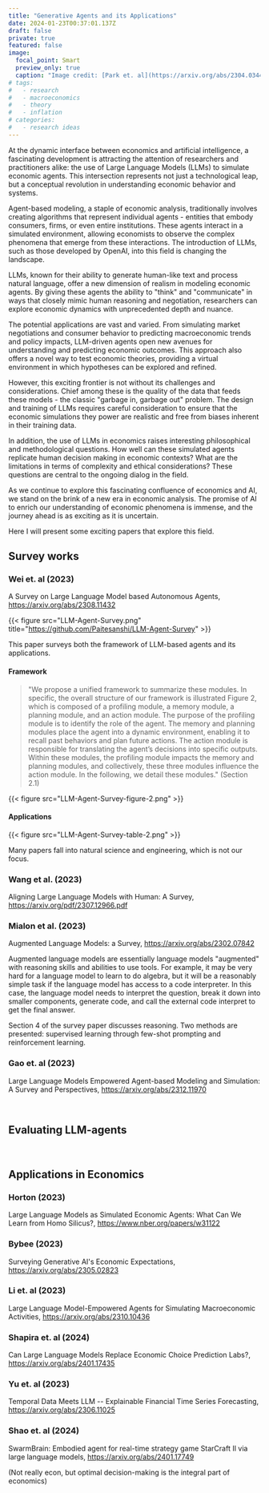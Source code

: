 ```yaml
---
title: "Generative Agents and its Applications"
date: 2024-01-23T00:37:01.137Z
draft: false
private: true
featured: false
image:
  focal_point: Smart
  preview_only: true
  caption: "Image credit: [Park et. al](https://arxiv.org/abs/2304.03442)"
# tags:
#   - research
#   - macroeconomics
#   - theory
#   - inflation
# categories:
#   - research ideas
---
```


At the dynamic interface between economics and artificial intelligence, a fascinating development is attracting the attention of researchers and practitioners alike: the use of Large Language Models (LLMs) to simulate economic agents. This intersection represents not just a technological leap, but a conceptual revolution in understanding economic behavior and systems.

Agent-based modeling, a staple of economic analysis, traditionally involves creating algorithms that represent individual agents - entities that embody consumers, firms, or even entire institutions. These agents interact in a simulated environment, allowing economists to observe the complex phenomena that emerge from these interactions. The introduction of LLMs, such as those developed by OpenAI, into this field is changing the landscape.

LLMs, known for their ability to generate human-like text and process natural language, offer a new dimension of realism in modeling economic agents. By giving these agents the ability to "think" and "communicate" in ways that closely mimic human reasoning and negotiation, researchers can explore economic dynamics with unprecedented depth and nuance.

The potential applications are vast and varied. From simulating market negotiations and consumer behavior to predicting macroeconomic trends and policy impacts, LLM-driven agents open new avenues for understanding and predicting economic outcomes. This approach also offers a novel way to test economic theories, providing a virtual environment in which hypotheses can be explored and refined.

However, this exciting frontier is not without its challenges and considerations. Chief among these is the quality of the data that feeds these models - the classic "garbage in, garbage out" problem. The design and training of LLMs requires careful consideration to ensure that the economic simulations they power are realistic and free from biases inherent in their training data.

In addition, the use of LLMs in economics raises interesting philosophical and methodological questions. How well can these simulated agents replicate human decision making in economic contexts? What are the limitations in terms of complexity and ethical considerations? These questions are central to the ongoing dialog in the field.

As we continue to explore this fascinating confluence of economics and AI, we stand on the brink of a new era in economic analysis. The promise of AI to enrich our understanding of economic phenomena is immense, and the journey ahead is as exciting as it is uncertain.

Here I will present some exciting papers that explore this field. 

## Survey works

### Wei et. al (2023)
A Survey on Large Language Model based Autonomous Agents, https://arxiv.org/abs/2308.11432

{{< figure src="LLM-Agent-Survey.png" title="https://github.com/Paitesanshi/LLM-Agent-Survey" >}}

This paper surveys both the framework of LLM-based agents and its applications. 

#### Framework

> "We propose a unified framework to summarize these modules. In specific, the
overall structure of our framework is illustrated Figure 2, which is composed of a profiling module, a
memory module, a planning module, and an action module. The purpose of the profiling module is
to identify the role of the agent. The memory and planning modules place the agent into a dynamic
environment, enabling it to recall past behaviors and plan future actions. The action module is
responsible for translating the agent’s decisions into specific outputs. Within these modules, the
profiling module impacts the memory and planning modules, and collectively, these three modules
influence the action module. In the following, we detail these modules." (Section 2.1)

{{< figure src="LLM-Agent-Survey-figure-2.png" >}}

#### Applications

{{< figure src="LLM-Agent-Survey-table-2.png" >}}

Many papers fall into natural science and engineering, which is not our focus. 

### Wang et al. (2023)
Aligning Large Language Models with Human: A Survey, https://arxiv.org/pdf/2307.12966.pdf


### Mialon et al. (2023)
Augmented Language Models: a Survey, https://arxiv.org/abs/2302.07842

Augmented language models are essentially language models "augmented" with reasoning skills and abilities to use tools. For example, it may be very hard for a language model to learn to do algebra, but it will be a reasonably simple task if the language model has access to a code interpreter. In this case, the language model needs to interpret the question, break it down into smaller components, generate code, and call the external code interpret to get the final answer.  

Section 4 of the survey paper discusses reasoning. Two methods are presented: supervised learning through few-shot prompting and reinforcement learning. 


### Gao et. al (2023)
Large Language Models Empowered Agent-based Modeling and Simulation: A Survey and Perspectives, https://arxiv.org/abs/2312.11970



<br>

## Evaluating LLM-agents




<br>

## Applications in Economics

### Horton (2023)
Large Language Models as Simulated Economic Agents: What Can We Learn from Homo Silicus?, https://www.nber.org/papers/w31122

### Bybee (2023)
Surveying Generative AI's Economic Expectations, https://arxiv.org/abs/2305.02823

### Li et. al (2023)
Large Language Model-Empowered Agents for Simulating Macroeconomic Activities, https://arxiv.org/abs/2310.10436

### Shapira et. al (2024)
Can Large Language Models Replace Economic Choice Prediction Labs?, https://arxiv.org/abs/2401.17435

### Yu et. al (2023)
Temporal Data Meets LLM -- Explainable Financial Time Series Forecasting, https://arxiv.org/abs/2306.11025

### Shao et. al (2024)
SwarmBrain: Embodied agent for real-time strategy game StarCraft II via large language models, https://arxiv.org/abs/2401.17749

(Not really econ, but optimal decision-making is the integral part of economics)







<br>




